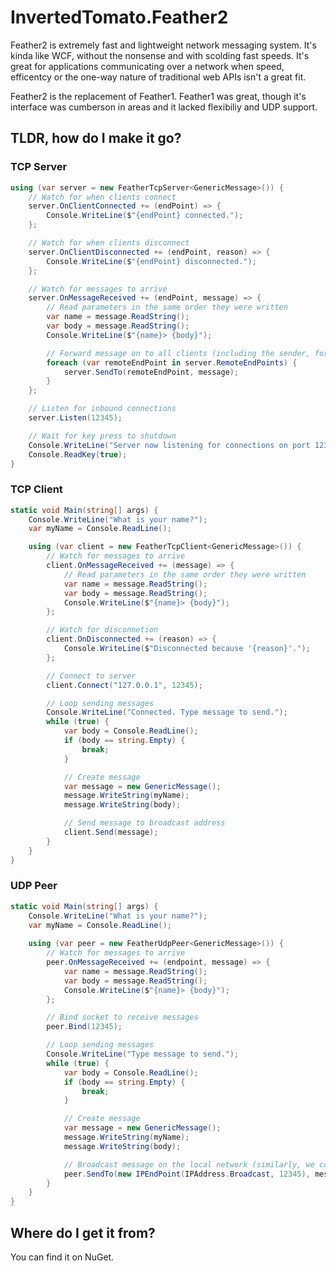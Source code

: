 # InvertedTomato.Feather2
Feather2 is extremely fast and lightweight network messaging system. It's kinda like WCF, without the nonsense and 
with scolding fast speeds. It's great for applications communicating over a network when speed, efficentcy or the 
one-way nature of traditional web APIs isn't a great fit.

Feather2 is the replacement of Feather1. Feather1 was great, though it's interface was cumberson in areas and it lacked
flexibiliy and UDP support.

## TLDR, how do I make it go?
### TCP Server
```c#
using (var server = new FeatherTcpServer<GenericMessage>()) {
    // Watch for when clients connect
    server.OnClientConnected += (endPoint) => {
        Console.WriteLine($"{endPoint} connected.");
    };

    // Watch for when clients disconnect
    server.OnClientDisconnected += (endPoint, reason) => {
        Console.WriteLine($"{endPoint} disconnected.");
    };

    // Watch for messages to arrive
    server.OnMessageReceived += (endPoint, message) => {
        // Read parameters in the same order they were written
        var name = message.ReadString();
        var body = message.ReadString();
        Console.WriteLine($"{name}> {body}");

        // Forward message on to all clients (including the sender, for confirmation)
        foreach (var remoteEndPoint in server.RemoteEndPoints) {
            server.SendTo(remoteEndPoint, message);
        }
    };

    // Listen for inbound connections
    server.Listen(12345);

    // Wait for key press to shutdown
    Console.WriteLine("Server now listening for connections on port 12345. Press any key to halt.");
    Console.ReadKey(true);
}
```

### TCP Client
```c#
static void Main(string[] args) {
    Console.WriteLine("What is your name?");
    var myName = Console.ReadLine();

    using (var client = new FeatherTcpClient<GenericMessage>()) {
        // Watch for messages to arrive
        client.OnMessageReceived += (message) => {
            // Read parameters in the same order they were written
            var name = message.ReadString();
            var body = message.ReadString();
            Console.WriteLine($"{name}> {body}");
        };

        // Watch for disconnetion
        client.OnDisconnected += (reason) => {
            Console.WriteLine($"Disconnected because '{reason}'.");
        };

        // Connect to server
        client.Connect("127.0.0.1", 12345);

        // Loop sending messages
        Console.WriteLine("Connected. Type message to send.");
        while (true) {
            var body = Console.ReadLine();
            if (body == string.Empty) {
                break;
            }

            // Create message
            var message = new GenericMessage();
            message.WriteString(myName);
            message.WriteString(body);

            // Send message to broadcast address
            client.Send(message);
        }
    }
}
```

### UDP Peer
```c#
static void Main(string[] args) {
    Console.WriteLine("What is your name?");
    var myName = Console.ReadLine();
            
    using (var peer = new FeatherUdpPeer<GenericMessage>()) {
        // Watch for messages to arrive
        peer.OnMessageReceived += (endpoint, message) => {
            var name = message.ReadString();
            var body = message.ReadString();
            Console.WriteLine($"{name}> {body}");
        };

        // Bind socket to receive messages
        peer.Bind(12345);

        // Loop sending messages
        Console.WriteLine("Type message to send.");
        while (true) {
            var body = Console.ReadLine();
            if (body == string.Empty) {
                break;
            }

            // Create message
            var message = new GenericMessage();
            message.WriteString(myName);
            message.WriteString(body);

            // Broadcast message on the local network (similarly, we could send to a specific address on the internet instead)
            peer.SendTo(new IPEndPoint(IPAddress.Broadcast, 12345), message);
        }
    }
}
```

## Where do I get it from?
You can find it on NuGet.